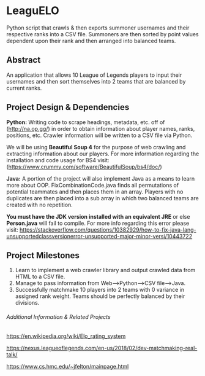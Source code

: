 # LeaguELO
Python script that crawls &amp; then exports summoner usernames and their respective ranks into a CSV file. Summoners are then sorted by point values dependent upon their rank and then arranged into balanced teams.

## Abstract
An application that allows 10 League of Legends players to input their usernames and then sort themselves into 2 teams that are balanced by current ranks.

## Project Design & Dependencies 
**Python:** Writing code to scrape headings, metadata, etc. off of (http://na.op.gg/) in order to obtain information about player names, ranks, positions, etc. Crawler information will be written to a CSV file via Python.

We will be using **Beautiful Soup 4**  for the purpose of web crawling and extracting information about our players. For more information regarding the installation and code usage for BS4 visit: (https://www.crummy.com/software/BeautifulSoup/bs4/doc/)

**Java:** A portion of the project will also implement Java as a means to learn more about OOP. FixCombinationCode.java finds all permutations of potential teammates and then places them in an array. Players with no duplicates are then placed into a sub array in which two balanced teams are created with no repetition.

**You must have the JDK version installed with an equivalent JRE** or else **Person.java** will fail to compile. For more info regarding this error please visit: https://stackoverflow.com/questions/10382929/how-to-fix-java-lang-unsupportedclassversionerror-unsupported-major-minor-versi/10443722

## Project Milestones
1. Learn to implement a web crawler library and output crawled data from HTML to a CSV file.
2. Manage to pass information from Web-->Python-->CSV file-->Java.
3. Successfully matchmake 10 players into 2 teams with 0 variance in assigned rank weight. Teams should be perfectly balanced by their divisions.

###### Additional Information & Related Projects
https://en.wikipedia.org/wiki/Elo_rating_system

https://nexus.leagueoflegends.com/en-us/2018/02/dev-matchmaking-real-talk/

https://www.cs.hmc.edu/~jfelton/mainpage.html 
